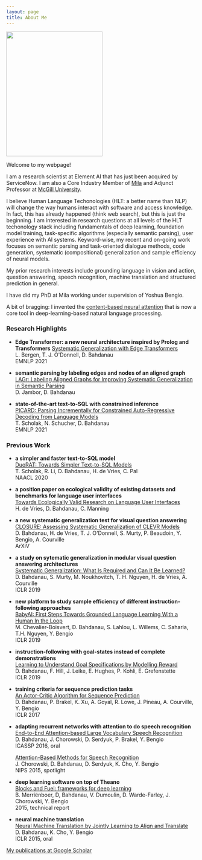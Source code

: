 ```yaml
---
layout: page
title: About Me
---
```


<img src='{{site.baseurl}}/downloads/headshot.jpg' width='255' height='330'>

Welcome to my webpage!

I am a research scientist at Element AI that has just been acquired by ServiceNow. I am also a Core Industry Member of [Mila](https://mila.quebec/) and Adjunct Professor at [McGill University](https://www.mcgill.ca/).

I believe Human Language Techonologies (HLT: a better name than NLP) will change the way humans interact with software and access knowledge. In fact, this has already happened (think web search), but this is just the beginning. I am interested in research questions at all levels of the HLT techonology stack including fundamentals of deep learning, foundation model training, task-specific algorithms (especially semantic parsing), user experience with AI systems. Keyword-wise, my recent and on-going work focuses on semantic parsing and task-oriented dialogue methods, code generation, systematic (compositional) generalization and sample efficiency of neural models. 

My prior research interests include grounding language in vision and action, question answering, speech recognition, machine translation and structured prediction in general. 

I have did my PhD at Mila working under supervision of Yoshua Bengio. 

A bit of bragging: I invented the 
[content-based neural attention](https://arxiv.org/abs/1409.0473) that is now a core tool in deep-learning-based natural language processing.

### Research Highlights

- **Edge Transformer: a new neural architecture inspired by Prolog and Transformers**
  [Systematic Generalization with Edge Transformers](https://openreview.net/forum?id=UUds0Jr_XWk) <br>
    L. Bergen, T. J. O'Donnell, D. Bahdanau <br>
    EMNLP 2021

- **semantic parsing by labeling edges and nodes of an aligned graph** <br>
  [LAGr: Labeling Aligned Graphs for Improving Systematic Generalization in Semantic Parsing
](https://arxiv.org/abs/2110.07572) <br>
    D. Jambor, D. Bahdanau <br>


- **state-of-the-art text-to-SQL with constrained inference** <br>
  [PICARD: Parsing Incrementally for Constrained Auto-Regressive Decoding from Language Models
](https://arxiv.org/abs/2109.05093) <br>
    T. Scholak, N. Schucher, D. Bahdanau <br>
    EMNLP 2021


### Previous Work 

- **a simpler and faster text-to-SQL model** <br>
  [DuoRAT: Towards Simpler Text-to-SQL Models](https://arxiv.org/abs/2010.11119) <br>
    T. Scholak, R. Li, D. Bahdanau, H. de Vries, C. Pal <br>
    NAACL 2020

- **a position paper on ecological validity of existing datasets and benchmarks for language user interfaces** <br>
  [Towards Ecologically Valid Research on Language User Interfaces](https://arxiv.org/abs/2007.14435) <br>
    H. de Vries, D. Bahdanau, C. Manning <br>

- **a new systematic generalization test for visual question answering** <br>
  [CLOSURE: Assessing Systematic Generalization of CLEVR Models](https://arxiv.org/abs/1912.05783) <br>
    D. Bahdanau, H. de Vries, T. J. O'Donnell, S. Murty, P. Beaudoin, Y. Bengio, A. Courville <br>
    ArXiV

- **a study on sytematic generalization in modular visual question answering architectures** <br> 
  [Systematic Generalization: What Is Required and Can It Be Learned?](https://arxiv.org/abs/1811.12889) <br>
    D. Bahdanau, S. Murty, M. Noukhovitch, T. H. Nguyen, H. de Vries, A. Courville <br>
    ICLR 2019

- **new platform to study sample efficiency of different instruction-following approaches** <br>
  [BabyAI: First Steps Towards Grounded Language Learning With a Human In the Loop](https://arxiv.org/abs/1810.08272) <br>
    M. Chevalier-Boisvert, D. Bahdanau, S. Lahlou, L. Willems, C. Saharia, T.H. Nguyen, Y. Bengio <br>
    ICLR 2019

- **instruction-following with goal-states instead of complete demonstrations** <br>
  [Learning to Understand Goal Specifications by Modelling Reward](https://arxiv.org/pdf/1806.01946.pdf) <br>
    D. Bahdanau, F. Hill, J. Leike, E. Hughes, P. Kohli, E. Grefenstette  <br>
    ICLR 2019

- **training criteria for sequence prediction tasks** <br>
  [An Actor-Critic Algorithm for Sequence Prediction](https://arxiv.org/abs/1607.07086) <br>
    D. Bahdanau, P. Brakel, K. Xu, A. Goyal, R. Lowe, J. Pineau, A. Courville, Y. Bengio <br>
    ICLR 2017

- **adapting recurrent networks with attention to do speech recognition** <br>
  [End-to-End Attention-based Large Vocabulary Speech Recognition](https://arxiv.org/abs/1508.04395) <br>
    D. Bahdanau, J. Chorowski, D. Serdyuk, P. Brakel, Y. Bengio <br>
    ICASSP 2016, oral

  [Attention-Based Methods for Speech Recognition](https://arxiv.org/abs/1506.07503) <br>
    J. Chorowski, D. Bahdanau, D. Serdyuk, K. Cho, Y. Bengio <br>
    NIPS 2015, spotlight
- **deep learning software on top of Theano** <br>
  [Blocks and Fuel: frameworks for deep learning](http://arxiv.org/pdf/1506.00619) <br>
    B. Merriënboer, D, Bahdanau, V. Dumoulin, D. Warde-Farley, J. Chorowski, Y. Bengio <br>
    2015, technical report
- **neural machine translation** <br>
  [Neural Machine Translation by Jointly Learning to Align and Translate](https://arxiv.org/abs/1409.0473) <br>
    D. Bahdanau, K. Cho, Y. Bengio <br>
    ICLR 2015, oral

[My publications at Google Scholar](https://scholar.google.de/citations?user=Nq0dVMcAAAAJ&hl=de&oi=ao)
